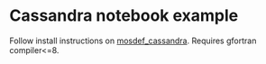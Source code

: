 # Cassandra notebook example

Follow install instructions on [mosdef_cassandra](https://github.com/MaginnGroup/mosdef_cassandra). Requires gfortran compiler<=8. 
